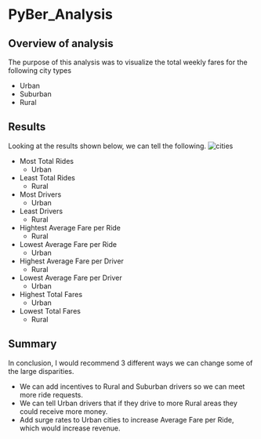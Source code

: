 # PyBer_Analysis
## Overview of analysis
The purpose of this analysis was to visualize the total weekly fares for the following city types
- Urban
- Suburban
- Rural

## Results
Looking at the results shown below, we can tell the following.
![cities](https://user-images.githubusercontent.com/83259639/120956198-a1a4b280-c718-11eb-8e1b-814af55f9c6c.PNG)
- Most Total Rides
  - Urban
- Least Total Rides
  - Rural
- Most Drivers
  - Urban
- Least Drivers
  - Rural
- Hightest Average Fare per Ride
  - Rural
- Lowest Average Fare per Ride
  - Urban
- Highest Average Fare per Driver
  - Rural
- Lowest Average Fare per Driver
  - Urban
- Highest Total Fares
  - Urban
- Lowest Total Fares
  - Rural

## Summary
In conclusion, I would recommend 3 different ways we can change some of the large disparities.
- We can add incentives to Rural and Suburban drivers so we can meet more ride requests.
- We can tell Urban drivers that if they drive to more Rural areas they could receive more money.
- Add surge rates to Urban cities to increase Average Fare per Ride, which would increase revenue. 
